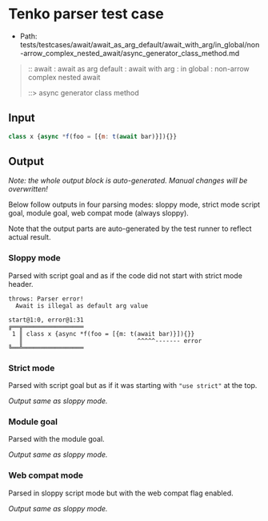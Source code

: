# Tenko parser test case

- Path: tests/testcases/await/await_as_arg_default/await_with_arg/in_global/non-arrow_complex_nested_await/async_generator_class_method.md

> :: await : await as arg default : await with arg : in global : non-arrow complex nested await
>
> ::> async generator class method

## Input

`````js
class x {async *f(foo = [{m: t(await bar)}]){}}
`````

## Output

_Note: the whole output block is auto-generated. Manual changes will be overwritten!_

Below follow outputs in four parsing modes: sloppy mode, strict mode script goal, module goal, web compat mode (always sloppy).

Note that the output parts are auto-generated by the test runner to reflect actual result.

### Sloppy mode

Parsed with script goal and as if the code did not start with strict mode header.

`````
throws: Parser error!
  Await is illegal as default arg value

start@1:0, error@1:31
╔══╦═════════════════
 1 ║ class x {async *f(foo = [{m: t(await bar)}]){}}
   ║                                ^^^^^------- error
╚══╩═════════════════

`````

### Strict mode

Parsed with script goal but as if it was starting with `"use strict"` at the top.

_Output same as sloppy mode._

### Module goal

Parsed with the module goal.

_Output same as sloppy mode._

### Web compat mode

Parsed in sloppy script mode but with the web compat flag enabled.

_Output same as sloppy mode._
